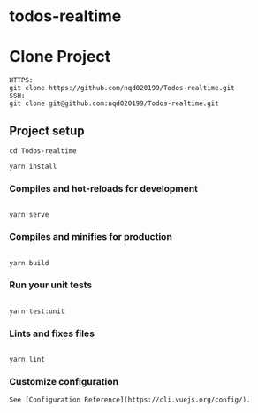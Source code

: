 # todos-realtime

# Clone Project

```
HTTPS:
git clone https://github.com/nqd020199/Todos-realtime.git
SSH:
git clone git@github.com:nqd020199/Todos-realtime.git
```

## Project setup

```
cd Todos-realtime
```

```
yarn install

```

### Compiles and hot-reloads for development

```

yarn serve

```

### Compiles and minifies for production

```

yarn build

```

### Run your unit tests

```

yarn test:unit

```

### Lints and fixes files

```

yarn lint

```

### Customize configuration

```
See [Configuration Reference](https://cli.vuejs.org/config/).
```
